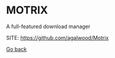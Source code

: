 # MOTRIX
 
 A full-featured download manager
 
 SITE: https://github.com/agalwood/Motrix

 [Go back](https://portable-linux-apps.github.io/apps.html)

